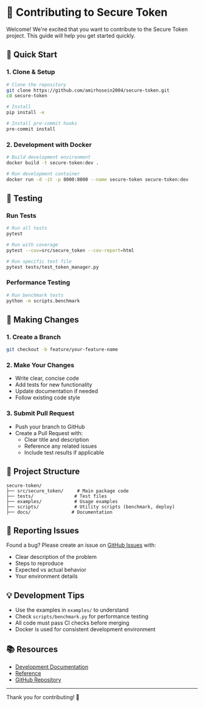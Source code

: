 # 🤝 Contributing to Secure Token

Welcome! We're excited that you want to contribute to the Secure Token project. This guide will help you get started quickly.

## 🚀 Quick Start

### 1. Clone & Setup
```bash
# Clone the repository
git clone https://github.com/amirhosein2004/secure-token.git
cd secure-token

# Install
pip install -e

# Install pre-commit hooks
pre-commit install
```

### 2. Development with Docker
```bash
# Build development environment
docker build -t secure-token:dev .

# Run development container
docker run -d -it -p 8000:8000 --name secure-token secure-token:dev
```

## 🧪 Testing

### Run Tests
```bash
# Run all tests
pytest

# Run with coverage
pytest --cov=src/secure_token --cov-report=html

# Run specific test file
pytest tests/test_token_manager.py
```

### Performance Testing
```bash
# Run benchmark tests
python -m scripts.benchmark
```

## 📝 Making Changes

### 1. Create a Branch
```bash
git checkout -b feature/your-feature-name
```

### 2. Make Your Changes
- Write clear, concise code
- Add tests for new functionality
- Update documentation if needed
- Follow existing code style

### 3. Submit Pull Request
- Push your branch to GitHub
- Create a Pull Request with:
  - Clear title and description
  - Reference any related issues
  - Include test results if applicable

## 📁 Project Structure

```
secure-token/
├── src/secure_token/     # Main package code
├── tests/               # Test files
├── examples/            # Usage examples
├── scripts/             # Utility scripts (benchmark, deploy)
├── docs/               # Documentation
```

## 🐛 Reporting Issues

Found a bug? Please create an issue on [GitHub Issues](https://github.com/amirhosein2004/secure-token/issues) with:
- Clear description of the problem
- Steps to reproduce
- Expected vs actual behavior
- Your environment details

## 💡 Development Tips

- Use the examples in `examples/` to understand
- Check `scripts/benchmark.py` for performance testing
- All code must pass CI checks before merging
- Docker is used for consistent development environment

## 📚 Resources

- [Development Documentation](https://github.com/amirhosein2004/secure-token)
- [Reference](https://github.com/amirhosein2004/secure-token)
- [GitHub Repository](https://github.com/amirhosein2004/secure-token)

---

Thank you for contributing! 🎉
